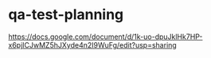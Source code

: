 # qa-test-planning
https://docs.google.com/document/d/1k-uo-dpuJklHk7HP-x6pjICJwMZ5hJXyde4n2I9WuFg/edit?usp=sharing